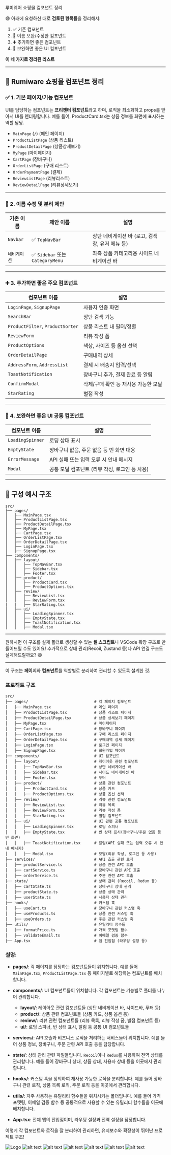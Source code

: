루미웨어 쇼핑몰 컴포넌트 정리

😄 아래에 요청하신 대로 **검토된 항목들**을 정리해서:
1. ✅ 기존 컴포넌트
2. 🔁 이름 보완/수정한 컴포넌트
3. ➕ 추가하면 좋은 컴포넌트
4. 🎨 보완하면 좋은 UI 컴포넌트

**이 네 가지로 정리된 리스트**

---

## 🛒 Rumiware 쇼핑몰 컴포넌트 정리

### ✅ 1. **기본 페이지/기능 컴포넌트**
UI를 담당하는 컴포넌트는 **프리젠터 컴포넌트**라고 하며, 로직을 최소화하고 props를 받아서 UI를 렌더링합니다. 예를 들어, ProductCard.tsx는 상품 정보를 화면에 표시하는 역할 담당.
- `MainPage` (`/`) (메인 페이지)
- `ProductListPage` (상품 리스트)
- `ProductDetailPage`  (상품상세보기)
- `MyPage`  (마이페이지)
- `CartPage`  (장바구니)
- `OrderListPage` (구매 리스트)
- `OrderPaymentPage` (결제)
- `ReviewListPage` (리뷰리스트)
- `ReviewDetailPage`  (리뷰상세보기)

---

### 🔁 2. **이름 수정 및 분리 제안**
| 기존 이름 | 제안 이름 | 설명 |
|-----------|-----------|------|
| `Navbar` | ✅ `TopNavBar` | 상단 네비게이션 바 (로고, 검색창, 유저 메뉴 등) |
| `네비게이션` | ✅ `Sidebar` 또는 `CategoryMenu` | 좌측 상품 카테고리용 사이드 네비게이션 바 |

---

### ➕ 3. **추가하면 좋은 주요 컴포넌트**
| 컴포넌트 이름 | 설명 |
|--------------------|--------|
| `LoginPage`, `SignupPage` | 사용자 인증 화면 |
| `SearchBar` | 상단 검색 기능 |
| `ProductFilter`, `ProductSorter` | 상품 리스트 내 필터/정렬 |
| `ReviewForm` | 리뷰 작성 폼 |
| `ProductOptions` | 색상, 사이즈 등 옵션 선택 |
| `OrderDetailPage` | 구매내역 상세 |
| `AddressForm`, `AddressList` | 결제 시 배송지 입력/선택 |
| `ToastNotification` | 장바구니 추가, 결제 완료 등 알림 |
| `ConfirmModal` | 삭제/구매 확인 등 재사용 가능한 모달
| `StarRating`  | 별점 작성 |

---

### 🎨 4. **보완하면 좋은 UI 공통 컴포넌트**
| 컴포넌트 이름 | 설명 |
|------------------------|--------|
| `LoadingSpinner` | 로딩 상태 표시 |
| `EmptyState` | 장바구니 없음, 주문 없음 등 빈 화면 대응 |
| `ErrorMessage` | API 실패 또는 입력 오류 시 안내 메시지 |
| `Modal` | 공통 모달 컴포넌트 (리뷰 작성, 로그인 등 사용) |

---

## 🧩 구성 예시 구조
```plaintext
src/
├── pages/
│   ├── MainPage.tsx
│   ├── ProductListPage.tsx
│   ├── ProductDetailPage.tsx
│   ├── MyPage.tsx
│   ├── CartPage.tsx
│   ├── OrderListPage.tsx
│   ├── OrderDetailPage.tsx
│   ├── LoginPage.tsx
│   ├── SignupPage.tsx
├── components/
│   ├── layout/
│   │   ├── TopNavBar.tsx
│   │   ├── Sidebar.tsx
│   │   ├── Footer.tsx
│   ├── product/
│   │   ├── ProductCard.tsx
│   │   ├── ProductOptions.tsx
│   ├── review/
│   │   ├── ReviewList.tsx
│   │   ├── ReviewForm.tsx
|   |   ├── StarRating.tsx
│   ├── ui/
│   │   ├── LoadingSpinner.tsx
│   │   ├── EmptyState.tsx
│   │   ├── ToastNotification.tsx
│   │   ├── Modal.tsx
```

---

원하시면 이 구조를 실제 폴더로 생성할 수 있는 **셸 스크립트**나 VSCode 확장 구조로 만들어드릴 수도 있어요!
추가적으로 상태 관리(Recoil, Zustand 등)나 API 연결 구조도 설계해드릴까요? 😄


------------------------------------------------------------------------
이 구조는 **페이지**와 **컴포넌트**를 역할별로 분리하여 관리할 수 있도록 설계한 것.

### 프로젝트 구조

```
src/
├── pages/                             # 각 페이지 컴포넌트
│   ├── MainPage.tsx                   # 메인 페이지
│   ├── ProductListPage.tsx            # 상품 리스트 페이지
│   ├── ProductDetailPage.tsx          # 상품 상세보기 페이지
│   ├── MyPage.tsx                     # 마이페이지
│   ├── CartPage.tsx                   # 장바구니 페이지
│   ├── OrderListPage.tsx              # 구매 리스트 페이지
│   ├── OrderDetailPage.tsx            # 구매내역 상세 페이지
│   ├── LoginPage.tsx                  # 로그인 페이지
│   ├── SignupPage.tsx                 # 회원가입 페이지
├── components/                        # UI 컴포넌트
│   ├── layout/                        # 레이아웃 관련 컴포넌트
│   │   ├── TopNavBar.tsx              # 상단 네비게이션 바
│   │   ├── Sidebar.tsx                # 사이드 네비게이션 바
│   │   ├── Footer.tsx                 # 푸터
│   ├── product/                       # 상품 관련 컴포넌트
│   │   ├── ProductCard.tsx            # 상품 카드
│   │   ├── ProductOptions.tsx         # 상품 옵션 선택
│   ├── review/                        # 리뷰 관련 컴포넌트
│   │   ├── ReviewList.tsx             # 리뷰 목록
│   │   ├── ReviewForm.tsx             # 리뷰 작성 폼
│   │   ├── StarRating.tsx             # 별점 컴포넌트
│   ├── ui/                            # UI 관련 공통 컴포넌트
│   │   ├── LoadingSpinner.tsx         # 로딩 스피너
│   │   ├── EmptyState.tsx             # 빈 상태 표시(장바구니/주문 없음 등 빈 화면)
│   │   ├── ToastNotification.tsx      # 알림(API 실패 또는 입력 오류 시 안내 메시지)
│   │   ├── Modal.tsx                  # 모달(리뷰 작성, 로그인 등 사용)
├── services/                          # API 호출 관련 로직
│   ├── productService.ts              # 상품 관련 API 호출
│   ├── cartService.ts                 # 장바구니 관련 API 호출
│   ├── orderService.ts                # 주문 관련 API 호출
├── state/                             # 상태 관리 (Recoil, Redux 등)
│   ├── cartState.ts                   # 장바구니 상태 관리
│   ├── productState.ts                # 상품 상태 관리
│   ├── userState.ts                   # 사용자 상태 관리
├── hooks/                             # 커스텀 훅
│   ├── useCart.ts                     # 장바구니 관련 커스텀 훅
│   ├── useProducts.ts                 # 상품 관련 커스텀 훅
│   ├── useOrders.ts                   # 주문 관련 커스텀 훅
├── utils/                             # 유틸리티 함수들
│   ├── formatPrice.ts                 # 가격 포맷팅 함수
│   ├── validateEmail.ts               # 이메일 검증 함수
├── App.tsx                            # 앱 진입점 (라우팅 설정 등)
```

### 설명:

- **pages/**: 각 페이지를 담당하는 컴포넌트들이 위치합니다. 예를 들어 `MainPage.tsx`, `ProductListPage.tsx` 등 페이지별로 해당하는 컴포넌트를 배치합니다.

- **components/**: UI 컴포넌트들이 위치합니다. 각 컴포넌트는 기능별로 폴더를 나누어 관리합니다.
  - **layout/**: 레이아웃 관련 컴포넌트들 (상단 네비게이션 바, 사이드바, 푸터 등)
  - **product/**: 상품 관련 컴포넌트들 (상품 카드, 상품 옵션 등)
  - **review/**: 리뷰 관련 컴포넌트들 (리뷰 목록, 리뷰 작성 폼, 별점 컴포넌트 등)
  - **ui/**: 로딩 스피너, 빈 상태 표시, 알림 등 공통 UI 컴포넌트들

- **services/**: API 호출과 비즈니스 로직을 처리하는 서비스들이 위치합니다. 예를 들어 상품 정보, 장바구니, 주문 관련 API 호출 등을 담당합니다.

- **state/**: 상태 관리 관련 파일들입니다. `Recoil`이나 `Redux`를 사용하여 전역 상태를 관리합니다. 예를 들어 장바구니 상태, 상품 상태, 사용자 상태 등을 이곳에서 관리합니다.

- **hooks/**: 커스텀 훅을 정의하여 재사용 가능한 로직을 분리합니다. 예를 들어 장바구니 관련 로직, 상품 목록 로직, 주문 로직 등을 이곳에서 관리합니다.

- **utils/**: 자주 사용하는 유틸리티 함수들을 위치시키는 폴더입니다. 예를 들어 가격 포맷팅, 이메일 검증 함수 등 공통적으로 사용할 수 있는 유틸리티 함수들을 이곳에 배치합니다.

- **App.tsx**: 전체 앱의 진입점이며, 라우팅 설정과 전역 설정을 담당합니다.

이렇게 각 컴포넌트와 로직을 잘 분리하여 관리하면, 유지보수와 확장성이 뛰어난 프로젝트 구조!

![Logo](./public/KakaoTalk_20250321_113456059_07.jpg)
![alt text](./public/KakaoTalk_20250321_113456059_06.jpg)
![alt text](./public/KakaoTalk_20250321_113456059_05.jpg)
![alt text](./public/KakaoTalk_20250321_113456059_04.jpg)
![alt text](./public/KakaoTalk_20250321_113456059_03.jpg)
![alt text](./public/KakaoTalk_20250321_113456059_02.jpg)
![alt text](./public/KakaoTalk_20250321_113456059_01.jpg)